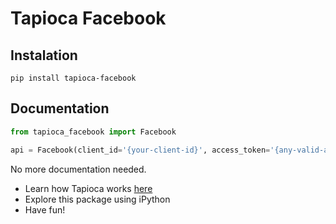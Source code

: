 # Tapioca Facebook

## Instalation
```
pip install tapioca-facebook
```

## Documentation
``` python
from tapioca_facebook import Facebook

api = Facebook(client_id='{your-client-id}', access_token='{any-valid-access-token}')
```

No more documentation needed.

- Learn how Tapioca works [here](http://tapioca-wrapper.readthedocs.org/en/latest/quickstart/)
- Explore this package using iPython
- Have fun!
